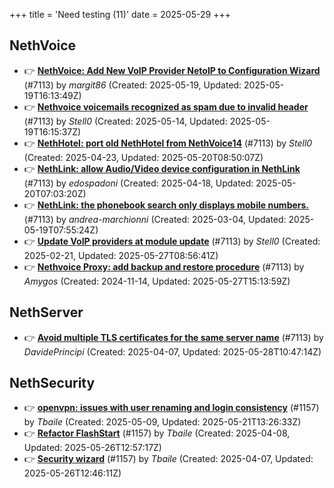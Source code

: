 +++
title = 'Need testing (11)'
date = 2025-05-29
+++

## NethVoice
- :point_right: **[NethVoice: Add New VoIP Provider NetoIP to Configuration Wizard](https://github.com/NethServer/dev/issues/7471)** (#7113) by *margit86* (Created: 2025-05-19, Updated: 2025-05-19T16:13:49Z)
- :point_right: **[Nethvoice voicemails recognized as spam due to invalid header](https://github.com/NethServer/dev/issues/7461)** (#7113) by *Stell0* (Created: 2025-05-14, Updated: 2025-05-19T16:15:37Z)
- :point_right: **[NethHotel: port old NethHotel from NethVoice14](https://github.com/NethServer/dev/issues/7425)** (#7113) by *Stell0* (Created: 2025-04-23, Updated: 2025-05-20T08:50:07Z)
- :point_right: **[NethLink: allow Audio/Video device configuration in NethLink](https://github.com/NethServer/dev/issues/7414)** (#7113) by *edospadoni* (Created: 2025-04-18, Updated: 2025-05-20T07:03:20Z)
- :point_right: **[NethLink: the phonebook search only displays mobile numbers.](https://github.com/NethServer/dev/issues/7339)** (#7113) by *andrea-marchionni* (Created: 2025-03-04, Updated: 2025-05-19T07:55:24Z)
- :point_right: **[Update VoIP providers at module update](https://github.com/NethServer/dev/issues/7331)** (#7113) by *Stell0* (Created: 2025-02-21, Updated: 2025-05-27T08:56:41Z)
- :point_right: **[Nethvoice Proxy: add backup and restore procedure](https://github.com/NethServer/dev/issues/7113)** (#7113) by *Amygos* (Created: 2024-11-14, Updated: 2025-05-27T15:13:59Z)

## NethServer
- :point_right: **[Avoid multiple TLS certificates for the same server name](https://github.com/NethServer/dev/issues/7383)** (#7113) by *DavidePrincipi* (Created: 2025-04-07, Updated: 2025-05-28T10:47:14Z)

## NethSecurity
- :point_right: **[openvpn: issues with user renaming and login consistency](https://github.com/NethServer/nethsecurity/issues/1209)** (#1157) by *Tbaile* (Created: 2025-05-09, Updated: 2025-05-21T13:26:33Z)
- :point_right: **[Refactor FlashStart](https://github.com/NethServer/nethsecurity/issues/1162)** (#1157) by *Tbaile* (Created: 2025-04-08, Updated: 2025-05-26T12:57:17Z)
- :point_right: **[Security wizard](https://github.com/NethServer/nethsecurity/issues/1157)** (#1157) by *Tbaile* (Created: 2025-04-07, Updated: 2025-05-26T12:46:11Z)

